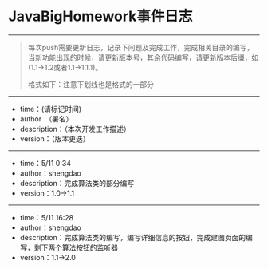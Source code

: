 # JavaBigHomework事件日志

------

> 每次push需要更新日志，记录下问题及完成工作，完成相关目录的编写，当新功能出现的时候，请更新版本号，其余代码编写，请更新版本后缀，如(1.1->1.2或者1.1->1.1.1)。
>
> 格式如下：注意下划线也是格式的一部分



------



* time：(请标记时间)
* author：（署名）
* description：（本次开发工作描述）
* version：（版本更迭）



------

* time：5/11 0:34
* author：shengdao
* description：完成算法类的部分编写
* version：1.0->1.1



------

* time：5/11 16:28
* author：shengdao
* description：完成算法类的编写，编写详细信息的按钮，完成建图页面的编写，剩下两个算法按钮的监听器
* version：1.1->2.0
